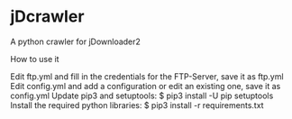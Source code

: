 # jDcrawler
A python crawler for jDownloader2

How to use it

Edit ftp.yml and fill in the credentials for the FTP-Server, save it as ftp.yml
Edit config.yml and add a configuration or edit an existing one, save it as config.yml
Update pip3 and setuptools: $ pip3 install -U pip setuptools
Install the required python libraries: $ pip3 install -r requirements.txt
